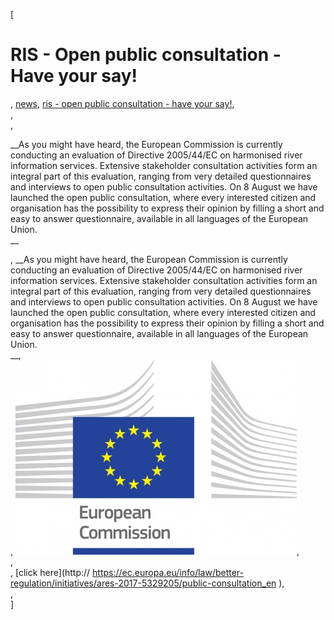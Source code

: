 [

# RIS - Open public consultation - Have your say!

, <a href="http://www.ris.eu/news" style="text-transform:lowercase;">News</a>, <a href="http://www.ris.eu/news/ris___open_public_consultation___have_your_say_" style="text-transform:lowercase;">RIS - Open public consultation - Have your say!</a>,   
,   
, 

__As you might have heard, the European Commission is currently conducting an evaluation of Directive 2005/44/EC on harmonised river information services. Extensive stakeholder consultation activities form an integral part of this evaluation, ranging from very detailed questionnaires and interviews to open public consultation activities. On 8 August we have launched the open public consultation, where every interested citizen and organisation has the possibility to express their opinion by filling a short and easy to answer questionnaire, available in all languages of the European Union.  
__

, __As you might have heard, the European Commission is currently conducting an evaluation of Directive 2005/44/EC on harmonised river information services. Extensive stakeholder consultation activities form an integral part of this evaluation, ranging from very detailed questionnaires and interviews to open public consultation activities. On 8 August we have launched the open public consultation, where every interested citizen and organisation has the possibility to express their opinion by filling a short and easy to answer questionnaire, available in all languages of the European Union.  
__,   
, ![](docs/Image/685/thumb_450x-_logo_ce_en_rvb_hr.jpg),   
,   
, [click here](http:// https://ec.europa.eu/info/law/better-regulation/initiatives/ares-2017-5329205/public-consultation_en ),   
,   
]
